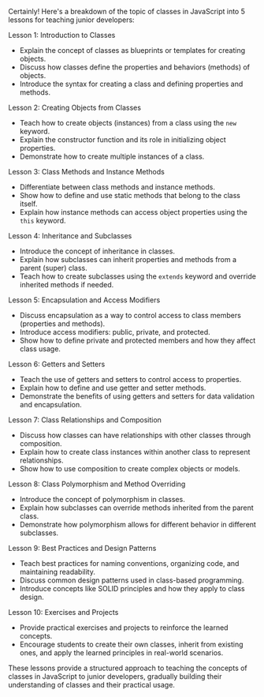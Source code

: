 Certainly! Here's a breakdown of the topic of classes in JavaScript into 5 lessons for teaching junior developers:

Lesson 1: Introduction to Classes
- Explain the concept of classes as blueprints or templates for creating objects.
- Discuss how classes define the properties and behaviors (methods) of objects.
- Introduce the syntax for creating a class and defining properties and methods.

Lesson 2: Creating Objects from Classes
- Teach how to create objects (instances) from a class using the `new` keyword.
- Explain the constructor function and its role in initializing object properties.
- Demonstrate how to create multiple instances of a class.

Lesson 3: Class Methods and Instance Methods
- Differentiate between class methods and instance methods.
- Show how to define and use static methods that belong to the class itself.
- Explain how instance methods can access object properties using the `this` keyword.

Lesson 4: Inheritance and Subclasses
- Introduce the concept of inheritance in classes.
- Explain how subclasses can inherit properties and methods from a parent (super) class.
- Teach how to create subclasses using the `extends` keyword and override inherited methods if needed.

Lesson 5: Encapsulation and Access Modifiers
- Discuss encapsulation as a way to control access to class members (properties and methods).
- Introduce access modifiers: public, private, and protected.
- Show how to define private and protected members and how they affect class usage.

Lesson 6: Getters and Setters
- Teach the use of getters and setters to control access to properties.
- Explain how to define and use getter and setter methods.
- Demonstrate the benefits of using getters and setters for data validation and encapsulation.

Lesson 7: Class Relationships and Composition
- Discuss how classes can have relationships with other classes through composition.
- Explain how to create class instances within another class to represent relationships.
- Show how to use composition to create complex objects or models.

Lesson 8: Class Polymorphism and Method Overriding
- Introduce the concept of polymorphism in classes.
- Explain how subclasses can override methods inherited from the parent class.
- Demonstrate how polymorphism allows for different behavior in different subclasses.

Lesson 9: Best Practices and Design Patterns
- Teach best practices for naming conventions, organizing code, and maintaining readability.
- Discuss common design patterns used in class-based programming.
- Introduce concepts like SOLID principles and how they apply to class design.

Lesson 10: Exercises and Projects
- Provide practical exercises and projects to reinforce the learned concepts.
- Encourage students to create their own classes, inherit from existing ones, and apply the learned principles in real-world scenarios.

These lessons provide a structured approach to teaching the concepts of classes in JavaScript to junior developers, gradually building their understanding of classes and their practical usage.